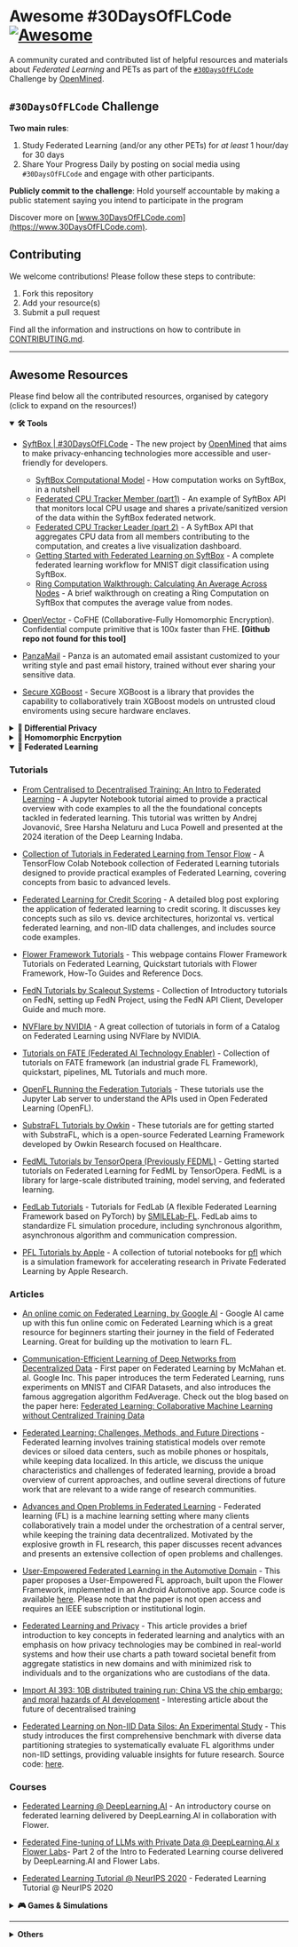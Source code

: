# Awesome #30DaysOfFLCode [![Awesome](https://cdn.rawgit.com/sindresorhus/awesome/d7305f38d29fed78fa85652e3a63e154dd8e8829/media/badge.svg)](https://github.com/sindresorhus/awesome)

A community curated and contributed list of helpful resources and materials about _Federated Learning_ and PETs as part of the [`#30DaysOfFLCode`](https://info.openmined.org/30daysofflcode) Challenge by [OpenMined](https://openmined.org).

## `#30DaysOfFLCode` Challenge

**Two main rules**:

1. Study Federated Learning (and/or any other PETs) for _at least_ 1 hour/day for 30 days
2. Share Your Progress Daily by posting on social media using `#30DaysOfFLCode` and engage with other participants.

**Publicly commit to the challenge**: Hold yourself accountable by making a public statement saying you intend to participate in the program

Discover more on [www.30DaysOfFLCode.com](https://www.30DaysOfFLCode.com).

## Contributing

We welcome contributions! Please follow these steps to contribute:

1. Fork this repository
2. Add your resource(s)
3. Submit a pull request

Find all the information and instructions on how to contribute in [CONTRIBUTING.md](./CONTRIBUING.md).

---

## Awesome Resources

Please find below all the contributed resources, organised by category (click to expand on the resources!)

<!----------- DIVIDER ----------->

<details open>

<summary><b>🛠️ Tools</b></summary>

- [SyftBox | #30DaysOfFLCode](https://syftbox-documentation.openmined.org/) - The new project by [OpenMined](https://openmined.org) that aims to make privacy-enhancing technologies more accessible and user-friendly for developers.

  - [SyftBox Computational Model](https://syftbox-documentation.openmined.org/tutorials/computation-model) - How computation works on SyftBox, in a nutshell
  - [Federated CPU Tracker Member (part1)](https://syftbox-documentation.openmined.org/tutorials/cpu-tracker/member-api) - An example of SyftBox API that monitors local CPU usage and shares a private/sanitized version of the data within the SyftBox federated network.
  - [Federated CPU Tracker Leader (part 2)](https://syftbox-documentation.openmined.org/tutorials/cpu-tracker/aggregator-api) - A SyftBox API that aggregates CPU data from all members contributing to the computation, and creates a live visualization dashboard.
  - [Getting Started with Federated Learning on SyftBox](https://syftbox-documentation.openmined.org/tutorials/federated-learning/getting-started/) - A complete federated learning workflow for MNIST digit classification using SyftBox.
  - [Ring Computation Walkthrough: Calculating An Average Across Nodes](https://github.com/flow254/FLFun/blob/main/create-average-ring-computation.md) - A brief walkthrough on creating a Ring Computation on SyftBox that computes the average value from nodes.

- [OpenVector](https://openvector.gitbook.io/openvector) - CoFHE (Collaborative-Fully Homomorphic Encryption). Confidential compute primitive that is 100x faster than FHE. **[Github repo not found for this tool]**

- [PanzaMail](https://github.com/IST-DASLab/PanzaMail) - Panza is an automated email assistant customized to your writing style and past email history, trained without ever sharing your sensitive data.

- [Secure XGBoost](https://mc2-project.github.io/secure-xgboost/) - Secure XGBoost is a library that provides the capability to collaboratively train XGBoost models on untrusted cloud enviroments using secure hardware enclaves.

</details>
<!----------- DIVIDER ----------->

<details>

<summary><b>👤 Differential Privacy</b></summary>

### Articles 

- [Privacy-Preserving Retrieval Augmented Generation with Differential Privacy](https://arxiv.org/abs/2412.04697) - The first paper to explore RAG (Retrieval Augmented Generation) with Differential Privacy.

### Videos

- [Tutorial on Differential Privacy](https://youtu.be/ekIL65D0R3o?feature=shared) - Katrina Ligett, California Institute of Technology - Big Data and Differential Privacy

- [Tutorial: Differential Privacy and Learning: The Tools, The Results, and The Frontier](https://youtu.be/hoEyvHCRRc8?feature=shared) - Katrina Ligett, California Institute of Technology - NeurIPS tutorial 2014
  
- [A Course In Differential Privacy](https://www.youtube.com/playlist?list=PLmd_zeMNzSvRRNpoEWkVo6QY_6rR3SHjp) - A course on Differential Privacy by Gautam Kamath, Assistant Professor at the University of Waterloo's Cheriton School of Computer Science

### Books

- [Programming Differential Privacy](https://programming-dp.com/) - An open source book about differential privacy, for programmers.

- [The Algorithmic Foundations of Differential Privacy](https://www.cis.upenn.edu/~aaroth/Papers/privacybook.pdf) - A foundational text that delves into the theoretical aspects of differential privacy, exploring its principles and practical applications in safeguarding individual data.

</details>
<!----------- DIVIDER ----------->

<details>
<summary><b>🔏 Homomorphic Encrpytion</b></summary>

### Articles

- [Introduction to Homomorphic Encryption by Zama](https://www.zama.ai/introduction-to-homomorphic-encryption) - This article provides a good introduction to Homomorphic Encryption, with several demo examples on HuggingFace and DeepDives attached.

- [FHE.org Resources](https://fhe.org/resources/) - Compiled resources on homomorphic encryption

</details>

<!----------- DIVIDER ----------->

<details open>
<summary><b>📡 Federated Learning</b></summary>

### Tutorials

- [From Centralised to Decentralised Training: An Intro to Federated Learning](https://github.com/deep-learning-indaba/indaba-pracs-2024/tree/main/practicals/Federated_Learning) - A Jupyter Notebook tutorial aimed to provide a practical overview with code examples to all the the foundational concepts tackled in federated learning. This tutorial was written by Andrej Jovanović, Sree Harsha Nelaturu and Luca Powell and presented at the 2024 iteration of the Deep Learning Indaba.

- [Collection of Tutorials in Federated Learning from Tensor Flow](https://www.tensorflow.org/federated/tutorials/tutorials_overview) - A TensorFlow Colab Notebook collection of Federated Learning tutorials designed to provide practical examples of Federated Learning, covering concepts from basic to advanced levels.

- [Federated Learning for Credit Scoring](https://blog.openmined.org/federated-credit-scoring/) - A detailed blog post exploring the application of federated learning to credit scoring. It discusses key concepts such as silo vs. device architectures, horizontal vs. vertical federated learning, and non-IID data challenges, and includes source code examples.

- [Flower Framework Tutorials](https://flower.ai/docs/framework/index.html) - This webpage contains Flower Framework Tutorials on Federated Learning, Quickstart tutorials with Flower Framework, How-To Guides and Reference Docs.
  
- [FedN Tutorials by Scaleout Systems](https://docs.scaleoutsystems.com/en/stable/quickstart.html) - Collection of Introductory tutorials on FedN, setting up FedN Project, using the FedN API Client,  Developer Guide and much more.

- [NVFlare by NVIDIA](https://nvidia.github.io/NVFlare/catalog/) - A great collection of tutorials in form of a Catalog on Federated Learning using NVFlare by NVIDIA.

- [Tutorials on FATE (Federated AI Technology Enabler)](https://fate.readthedocs.io/en/latest/2.0/fate/quick_start/) - Collection of tutorials on FATE framework (an industrial grade FL Framework), quickstart, pipelines, ML Tutorials and much more.

- [OpenFL Running the Federation Tutorials](https://openfl.readthedocs.io/en/latest/developer_guide/running_the_federation.tutorial.html) - These tutorials use the Jupyter Lab server to understand the APIs used in Open Federated Learning (OpenFL).

- [SubstraFL Tutorials by Owkin](https://docs.substra.org/en/stable/examples/substrafl/index.html) - These tutorials are for getting started with SubstraFL, which is a open-source Federated Learning Framework developed by Owkin Research focused on Healthcare.

- [FedML Tutorials by TensorOpera (Previously FEDML)](https://docs.tensoropera.ai/federate/getting_started) - Getting started tutorials on Federated Learning for FedML by TensorOpera. FedML is a library for large-scale distributed training, model serving, and federated learning.

- [FedLab Tutorials](https://fedlab.readthedocs.io/en/master/tutorials/tutorial.html) - Tutorials for FedLab (A flexible Federated Learning Framework based on PyTorch) by [SMILELab-FL](https://github.com/SMILELab-FL). FedLab aims to standardize FL simulation procedure, including synchronous algorithm, asynchronous algorithm and communication compression.

- [PFL Tutorials by Apple](https://github.com/apple/pfl-research/tree/develop/tutorials) - A collection of tutorial notebooks for [pfl](https://apple.github.io/pfl-research/) which is a simulation framework for accelerating research in Private Federated Learning by Apple Research.

### Articles

- [An online comic on Federated Learning, by Google AI](https://federated.withgoogle.com/) - Google AI came up with this fun online comic on Federated Learning which is a great resource for beginners starting their journey in the field of Federated Learning. Great for building up the motivation to learn FL.

- [Communication-Efficient Learning of Deep Networks from Decentralized Data](https://proceedings.mlr.press/v54/mcmahan17a/mcmahan17a.pdf) - First paper on Federated Learning by McMahan et. al. Google Inc. This paper introduces the term Federated Learning, runs experiments on MNIST and CIFAR Datasets, and also introduces the famous aggregation algorithm FedAverage. Check out the blog based on the paper here: [Federated Learning: Collaborative Machine Learning without Centralized Training Data](https://research.google/blog/federated-learning-collaborative-machine-learning-without-centralized-training-data/)

- [Federated Learning: Challenges, Methods, and Future Directions](https://arxiv.org/abs/1908.07873) - Federated learning involves training statistical models over remote devices or siloed data centers, such as mobile phones or hospitals, while keeping data localized. In this article, we discuss the unique characteristics and challenges of federated learning, provide a broad overview of current approaches, and outline several directions of future work that are relevant to a wide range of research communities.

- [Advances and Open Problems in Federated Learning](https://arxiv.org/abs/1912.04977) - Federated learning (FL) is a machine learning setting where many clients collaboratively train a model under the orchestration of a central server, while keeping the training data decentralized. Motivated by the explosive growth in FL research, this paper discusses recent advances and presents an extensive collection of open problems and challenges.

- [User-Empowered Federated Learning in the Automotive Domain](https://ieeexplore.ieee.org/abstract/document/10664305) - This paper proposes a User-Empowered FL approach, built upon the Flower Framework, implemented in an Android Automotive app. Source code is available [here](https://github.com/marcellomaugeri/User-Empowered-Federated-Learning-in-Automotive). Please note that the paper is not open access and requires an IEEE subscription or institutional login.

- [Federated Learning and Privacy](https://dl.acm.org/doi/pdf/10.1145/3500240) - This article provides a brief introduction to key concepts in federated learning and analytics with an emphasis on how privacy technologies may be combined in real-world systems and how their use charts a path toward societal benefit from aggregate statistics in new domains and with minimized risk to individuals and to the organizations who are custodians of the data.
  
- [Import AI 393: 10B distributed training run; China VS the chip embargo; and moral hazards of AI development](https://jack-clark.net/2024/12/03/import-ai-393-10b-distributed-training-run-china-vs-the-chip-embargo-and-moral-hazards-of-ai-development/) - Interesting article about the future of decentralised training
  
- [Federated Learning on Non-IID Data Silos: An Experimental Study](https://arxiv.org/pdf/2102.02079v4) - This study introduces the first comprehensive benchmark with diverse data partitioning strategies to systematically evaluate FL algorithms under non-IID settings, providing valuable insights for future research. Source code: [here](https://github.com/Xtra-Computing/NIID-Bench).

### Courses

- [Federated Learning @ DeepLearning.AI](https://www.deeplearning.ai/short-courses/intro-to-federated-learning/) - An introductory course on federated learning delivered by DeepLearning.AI in collaboration with Flower.

- [Federated Fine-tuning of LLMs with Private Data @ DeepLearning.AI x Flower Labs](https://learn.deeplearning.ai/courses/intro-to-federated-learning-c2)- Part 2 of the Intro to Federated Learning course delivered by DeepLearning.AI and Flower Labs.

- [Federated Learning Tutorial @ NeurIPS 2020](https://drive.google.com/file/d/1QGY2Zytp9XRSu95fX2lCld8DwfEdcHCG/view) - Federated Learning Tutorial @ NeurIPS 2020

</details>



<!----------- DIVIDER ----------->

<details>
<summary><b>🎮 Games & Simulations</b></summary>

- [DP Vision](https://www.oblivious.com/games/dp-vision) - Test your image recognition skills with differentially private images! Players manage a privacy budget to reveal image details, aiming to identify the correct image within 5 guesses while minimizing privacy loss.

- [Guess Who (DP Edition)](https://www.oblivious.com/games/guess-who) - A privacy-preserving twist on the classic game where players ask yes/no questions with adjustable accuracy levels. Lower epsilon means less reliable but more private answers, teaching the privacy-utility tradeoff.

- [WORDPL](https://www.oblivious.com/games/wordpl) - A Wordle-style game with differential privacy mechanics. Players guess 5-letter words while managing privacy budgets that affect the accuracy of feedback, demonstrating how DP noise impacts information gathering.

- [Federated Learning Hyperparam Tuning Game](https://amanpriyanshu.github.io/FL-Interactive-Game/) - Understand and play with federated learning hyperparams! In-browser tensorflow-js simulation of FedAvg to understand and gain intuition about IID and Non-IID Federated Learning settings.

- [Differentially Private Tetris](https://amanpriyanshu.github.io/Differentially-Private-Tetris/) - A unique twist on classic Tetris where players manage a privacy budget to reveal blocks, demonstrating differential privacy concepts through gameplay. Experience privacy-utility tradeoffs in an engaging way.

- [The Unlearning Protocol](https://amanpriyanshu.github.io/The-Unlearning-Protocol/) - An interactive game exploring machine learning unlearning and fairness concepts. Players select data points that least impact the dataset, providing hands-on experience with data removal and model fairness considerations.

</details>



---

<!----------- DIVIDER, UNCATEGORIZED----------->
<details>
<summary><b> Others</b></summary>

### Articles

- [Beyond Privacy Trade-offs with Structured Transparency](https://arxiv.org/abs/2012.08347) - Structured Transparency: a five-part framework to combine multiple PETs, such as secure computation and federated learning, to maximise their value, and to reduce lingering use-misuse trade-offs in multiple domains.

### Courses

- [The Private AI Series](https://courses.openmined.org/) - Learn how privacy technology is changing our world and how you can lead the charge.

- [Secure and Private AI](https://www.udacity.com/course/secure-and-private-ai--ud185) - Learn skills to build AI systems that prioritize security and privacy using cutting-edge techniques. The course introduces tools and methods for securely handling sensitive data in AI applications, including Federated Learning, Differential Privacy, and Encrypted Computation.

### Videos

- [Privacy Preserving AI (Andrew Trask) | MIT Deep Learning Series](https://youtu.be/4zrU54VIK6k?feature=shared) - Lecture by Andrew Trask in January 2020, part of the MIT Deep Learning Lecture Series.

- [Multi Party Computation Concepts](https://youtube.com/playlist?list=PLvJRBKreefNyPFgkjcFJ2UMIy6Icche1H&feature=shared) - Beginner Friendly series of videos about MPC
  
### Books

- [Optimization Algorithms for Distributed Machine Learning](https://link.springer.com/book/10.1007/978-3-031-19067-4) - Textbook discussing SoTA optimization algorithms for distributed/federated machine learning. Access to materials requires subscription.

- [Data Privacy Handbook](https://utrechtuniversity.github.io/dataprivacyhandbook/index.html) - A short guide from the Utrecht University on data privacy regulations and classical techniques used to make the data private like de-indetification through ommision and other statistical methods.


###  Experiments:
- https://github.com/kokkatil/llmFineTuning
  

</details>